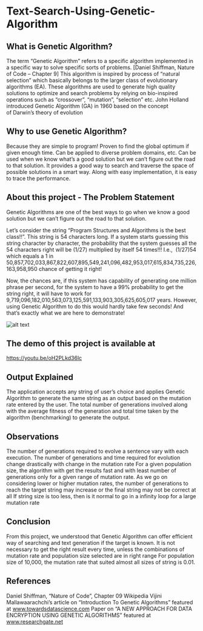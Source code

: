 # Text-Search-Using-Genetic-Algorithm

## What is Genetic Algorithm?
The term “Genetic Algorithm” refers to a specific algorithm implemented in a specific way to solve specific sorts of problems. [Daniel Shiffman, Nature of Code – Chapter 9]
This algorithm is inspired by process of “natural selection” which basically belongs to the larger class of evolutionary algorithms (EA).
These algorithms are used to generate high quality solutions to optimize and search problems by relying on bio-inspired operations such as “crossover”, “mutation”, “selection” etc.
John Holland introduced Genetic Algorithm (GA) in 1960 based on the concept of Darwin’s theory of evolution

## Why to use Genetic Algorithm?
Because they are simple to program!
Proven to find the global optimum if given enough time.
Can be applied to diverse problem domains, etc. 
Can be used when we know what’s a good solution but we can’t figure out the road to that solution. It provides a good way to search and traverse the space of possible solutions in a smart way.
Along with easy implementation, it is easy to trace the performance.

## About this project - The Problem Statement
Genetic Algorithms are one of the best ways to go when we know a good solution but we can’t figure out the road to that solution.
 
Let’s consider the string “Program Structures and Algorithms is the best class!!”. This string is 54 characters long. If a system starts guessing this string character by character, the probability that the system guesses all the 54 characters right will be
(1/27) multiplied by itself 54 times!!! I.e.,  (1/27)54
which equals a 1 in 50,857,702,033,867,822,607,895,549,241,096,482,953,017,615,834,735,226,163,958,950 chance of getting it right!

Now, the chances are, if this system has capability of generating one million phrase per second, for the system to have a 99% probability to get the string right, it will have to work for 9,719,096,182,010,563,073,125,591,133,903,305,625,605,017 years.
However, using Genetic Algorithm to do this would hardly take few seconds! And that’s exactly what we are here to demonstrate!

![alt text](https://github.com/tripathivaishali/Text-Search-Using-Genetic-Algorithm.git)

## The demo of this project is available at 
https://youtu.be/oH2PLkd36lc

## Output Explained
The application accepts any string of user’s choice and applies Genetic Algorithm to generate the same string as an output based on the mutation rate entered by the user.
The total number of generations involved along with the average fitness of the generation and total time taken by the algorithm (benchmarking) to generate the output.

## Observations
The number of generations required to evolve a sentence vary with each execution.
The number of generations  and time required for evolution change drastically with change in the mutation rate
For a given population size, the algorithm with get the results fast and with least number of generations only for a given range of mutation rate. As we go on considering lower or higher mutation rates, the number of generations to reach the target string may increase or the final string may not be correct at all
If string size is too less, then is it normal to go in a infinity loop for a large mutation rate

 
## Conclusion
From this project, we understood that 
Genetic Algorithm can offer efficient way of searching and text generation if the target is known. 
It is not necessary to get the right result every time, unless the combinations of mutation rate and population size selected are in right range
For population size of 10,000, the mutation rate that suited almost all sizes of string is 0.01.


## References
Daniel Shiffman, “Nature of Code”, Chapter 09
Wikipedia
Vijini Mallawaarachchi’s article on “Introduction To Genetic Algorithms” featured at www.towardsdatascience.com
Paper on “A NEW APPROACH FOR DATA ENCRYPTION USING GENETIC ALGORITHMS” featured at www.researchgate.net






